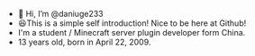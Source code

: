 - 👋 Hi, I’m @daniuge233
- 😆This is a simple self introduction! Nice to be here at Github!
- I'm a student / Minecraft server plugin developer form China.
- 13 years old, born in April 22, 2009.

<!---
daniuge233/daniuge233 is a ✨ special ✨ repository because its `README.md` (this file) appears on your GitHub profile.
You can click the Preview link to take a look at your changes.
--->
